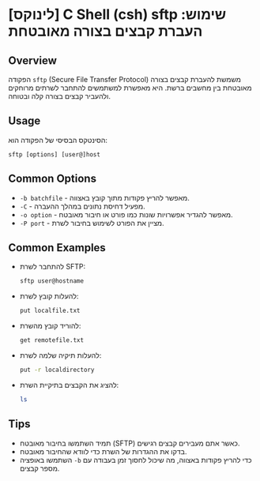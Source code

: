 # [לינוקס] C Shell (csh) sftp שימוש: העברת קבצים בצורה מאובטחת

## Overview
הפקודה `sftp` (Secure File Transfer Protocol) משמשת להעברת קבצים בצורה מאובטחת בין מחשבים ברשת. היא מאפשרת למשתמשים להתחבר לשרתים מרוחקים ולהעביר קבצים בצורה קלה ובטוחה.

## Usage
הסינטקס הבסיסי של הפקודה הוא:
```
sftp [options] [user@]host
```

## Common Options
- `-b batchfile` - מאפשר להריץ פקודות מתוך קובץ באצווה.
- `-C` - מפעיל דחיסת נתונים במהלך ההעברה.
- `-o option` - מאפשר להגדיר אפשרויות שונות כמו פורט או חיבור מאובטח.
- `-P port` - מציין את הפורט לשימוש בחיבור לשרת.

## Common Examples
- להתחבר לשרת SFTP:
  ```bash
  sftp user@hostname
  ```

- להעלות קובץ לשרת:
  ```bash
  put localfile.txt
  ```

- להוריד קובץ מהשרת:
  ```bash
  get remotefile.txt
  ```

- להעלות תיקיה שלמה לשרת:
  ```bash
  put -r localdirectory
  ```

- להציג את הקבצים בתיקיית השרת:
  ```bash
  ls
  ```

## Tips
- תמיד השתמשו בחיבור מאובטח (SFTP) כאשר אתם מעבירים קבצים רגישים.
- בדקו את ההגדרות של השרת כדי לוודא שהחיבור מאובטח.
- השתמשו באופציה `-b` כדי להריץ פקודות באצווה, מה שיכול לחסוך זמן בעבודה עם מספר קבצים.